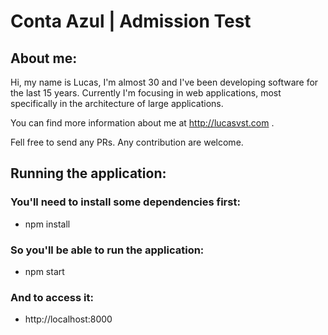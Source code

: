 # Conta Azul | Admission Test

## About me:

Hi, my name is Lucas, I'm almost 30 and I've been developing software for the last 15 years.
Currently I'm focusing in web applications, most specifically in the architecture of large applications.

You can find more information about me at http://lucasvst.com .

Fell free to send any PRs. Any contribution are welcome.

## Running the application:

### You'll need to install some dependencies first:
 - npm install

### So you'll be able to run the application:
 - npm start

### And to access it:
 - http://localhost:8000